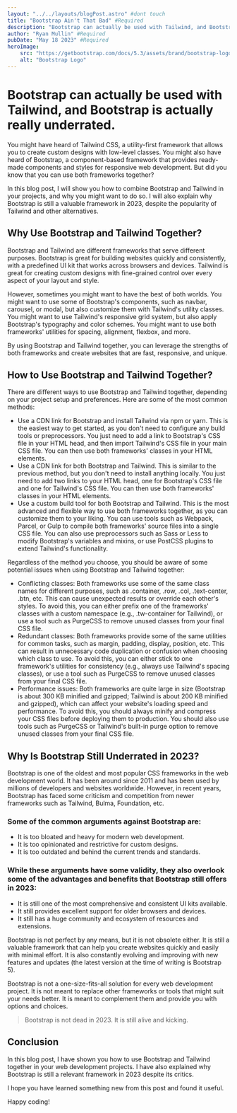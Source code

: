 ```yaml
---
layout: "../../layouts/blogPost.astro" #dont touch
title: "Bootstrap Ain't That Bad" #Required
description: "Bootstrap can actually be used with Tailwind, and Bootstrap is actually really underrated." #Required
author: "Ryan Mullin" #Required
pubDate: "May 18 2023" #Required
heroImage: 
    src: "https://getbootstrap.com/docs/5.3/assets/brand/bootstrap-logo-shadow.png"
    alt: "Bootstrap Logo"
---
```

# Bootstrap can actually be used with Tailwind, and Bootstrap is actually really underrated.

You might have heard of Tailwind CSS, a utility-first framework that allows you to create custom designs with low-level classes. You might also have heard of Bootstrap, a component-based framework that provides ready-made components and styles for responsive web development. But did you know that you can use both frameworks together?

In this blog post, I will show you how to combine Bootstrap and Tailwind in your projects, and why you might want to do so. I will also explain why Bootstrap is still a valuable framework in 2023, despite the popularity of Tailwind and other alternatives.

## Why Use Bootstrap and Tailwind Together?

Bootstrap and Tailwind are different frameworks that serve different purposes. Bootstrap is great for building websites quickly and consistently, with a predefined UI kit that works across browsers and devices. Tailwind is great for creating custom designs with fine-grained control over every aspect of your layout and style.

However, sometimes you might want to have the best of both worlds. You might want to use some of Bootstrap's components, such as navbar, carousel, or modal, but also customize them with Tailwind's utility classes. You might want to use Tailwind's responsive grid system, but also apply Bootstrap's typography and color schemes. You might want to use both frameworks' utilities for spacing, alignment, flexbox, and more.

By using Bootstrap and Tailwind together, you can leverage the strengths of both frameworks and create websites that are fast, responsive, and unique.

## How to Use Bootstrap and Tailwind Together?

There are different ways to use Bootstrap and Tailwind together, depending on your project setup and preferences. Here are some of the most common methods:

- Use a CDN link for Bootstrap and install Tailwind via npm or yarn. This is the easiest way to get started, as you don't need to configure any build tools or preprocessors. You just need to add a link to Bootstrap's CSS file in your HTML head, and then import Tailwind's CSS file in your main CSS file. You can then use both frameworks' classes in your HTML elements.
- Use a CDN link for both Bootstrap and Tailwind. This is similar to the previous method, but you don't need to install anything locally. You just need to add two links to your HTML head, one for Bootstrap's CSS file and one for Tailwind's CSS file. You can then use both frameworks' classes in your HTML elements.
- Use a custom build tool for both Bootstrap and Tailwind. This is the most advanced and flexible way to use both frameworks together, as you can customize them to your liking. You can use tools such as Webpack, Parcel, or Gulp to compile both frameworks' source files into a single CSS file. You can also use preprocessors such as Sass or Less to modify Bootstrap's variables and mixins, or use PostCSS plugins to extend Tailwind's functionality.

Regardless of the method you choose, you should be aware of some potential issues when using Bootstrap and Tailwind together:

- Conflicting classes: Both frameworks use some of the same class names for different purposes, such as .container, .row, .col, .text-center, .btn, etc. This can cause unexpected results or override each other's styles. To avoid this, you can either prefix one of the frameworks' classes with a custom namespace (e.g., .tw-container for Tailwind), or use a tool such as PurgeCSS to remove unused classes from your final CSS file.
- Redundant classes: Both frameworks provide some of the same utilities for common tasks, such as margin, padding, display, position, etc. This can result in unnecessary code duplication or confusion when choosing which class to use. To avoid this, you can either stick to one framework's utilities for consistency (e.g., always use Tailwind's spacing classes), or use a tool such as PurgeCSS to remove unused classes from your final CSS file.
- Performance issues: Both frameworks are quite large in size (Bootstrap is about 300 KB minified and gzipped; Tailwind is about 200 KB minified and gzipped), which can affect your website's loading speed and performance. To avoid this, you should always minify and compress your CSS files before deploying them to production. You should also use tools such as PurgeCSS or Tailwind's built-in purge option to remove unused classes from your final CSS file.

## Why Is Bootstrap Still Underrated in 2023?

Bootstrap is one of the oldest and most popular CSS frameworks in the web development world. It has been around since 2011 and has been used by millions of developers and websites worldwide. However, in recent years, Bootstrap has faced some criticism and competition from newer frameworks such as Tailwind, Bulma, Foundation, etc.

### Some of the common arguments against Bootstrap are:

- It is too bloated and heavy for modern web development.
- It is too opinionated and restrictive for custom designs.
- It is too outdated and behind the current trends and standards.

### While these arguments have some validity, they also overlook some of the advantages and benefits that Bootstrap still offers in 2023:

- It is still one of the most comprehensive and consistent UI kits available.
- It still provides excellent support for older browsers and devices.
- It still has a huge community and ecosystem of resources and extensions.

Bootstrap is not perfect by any means, but it is not obsolete either. It is still a valuable framework that can help you create websites quickly and easily with minimal effort. It is also constantly evolving and improving with new features and updates (the latest version at the time of writing is Bootstrap 5).

Bootstrap is not a one-size-fits-all solution for every web development project. It is not meant to replace other frameworks or tools that might suit your needs better. It is meant to complement them and provide you with options and choices.

> Bootstrap is not dead in 2023. It is still alive and kicking.

## Conclusion

In this blog post, I have shown you how to use Bootstrap and Tailwind together in your web development projects. I have also explained why Bootstrap is still a relevant framework in 2023 despite its critics.

I hope you have learned something new from this post and found it useful.

Happy coding!